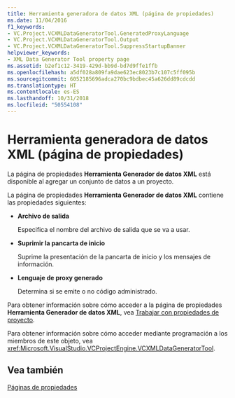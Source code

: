 ```yaml
---
title: Herramienta generadora de datos XML (página de propiedades)
ms.date: 11/04/2016
f1_keywords:
- VC.Project.VCXMLDataGeneratorTool.GeneratedProxyLanguage
- VC.Project.VCXMLDataGeneratorTool.Output
- VC.Project.VCXMLDataGeneratorTool.SuppressStartupBanner
helpviewer_keywords:
- XML Data Generator Tool property page
ms.assetid: b2ef1c12-3419-429d-bb9d-bd7d9ffe1ffb
ms.openlocfilehash: a5df028a809fa9dae623ec8023b7c107c5ff095b
ms.sourcegitcommit: 6052185696adca270bc9bdbec45a626dd89cdcdd
ms.translationtype: HT
ms.contentlocale: es-ES
ms.lasthandoff: 10/31/2018
ms.locfileid: "50554108"
---
```

# <a name="xml-data-generator-tool-property-page"></a>Herramienta generadora de datos XML (página de propiedades)

La página de propiedades **Herramienta Generador de datos XML** está disponible al agregar un conjunto de datos a un proyecto.

La página de propiedades **Herramienta Generador de datos XML** contiene las propiedades siguientes:

- **Archivo de salida**

   Especifica el nombre del archivo de salida que se va a usar.

- **Suprimir la pancarta de inicio**

   Suprime la presentación de la pancarta de inicio y los mensajes de información.

- **Lenguaje de proxy generado**

   Determina si se emite o no código administrado.

Para obtener información sobre cómo acceder a la página de propiedades **Herramienta Generador de datos XML**, vea [Trabajar con propiedades de proyecto](../ide/working-with-project-properties.md).

Para obtener información sobre cómo acceder mediante programación a los miembros de este objeto, vea <xref:Microsoft.VisualStudio.VCProjectEngine.VCXMLDataGeneratorTool>.

## <a name="see-also"></a>Vea también

[Páginas de propiedades](../ide/property-pages-visual-cpp.md)